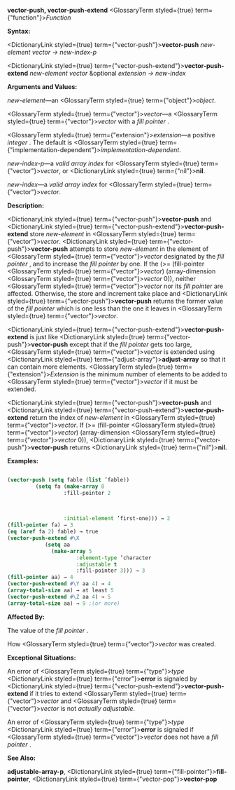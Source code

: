 **vector-push, vector-push-extend** <GlossaryTerm styled={true} term={"function"}><i>Function</i></GlossaryTerm> 



**Syntax:** 



<DictionaryLink styled={true} term={"vector-push"}><b>vector-push</b></DictionaryLink> *new-element vector → new-index-p* 



<DictionaryLink styled={true} term={"vector-push-extend"}><b>vector-push-extend</b></DictionaryLink> *new-element vector* &amp;optional *extension → new-index* 



**Arguments and Values:** 



*new-element*—an <GlossaryTerm styled={true} term={"object"}><i>object</i></GlossaryTerm>. 



<GlossaryTerm styled={true} term={"vector"}><i>vector</i></GlossaryTerm>—a <GlossaryTerm styled={true} term={"vector"}><i>vector</i></GlossaryTerm> with a *fill pointer* . 



<GlossaryTerm styled={true} term={"extension"}><i>extension</i></GlossaryTerm>—a positive *integer* . The default is <GlossaryTerm styled={true} term={"implementation-dependent"}><i>implementation-dependent</i></GlossaryTerm>. 



*new-index-p*—a *valid array index* for <GlossaryTerm styled={true} term={"vector"}><i>vector</i></GlossaryTerm>, or <DictionaryLink styled={true} term={"nil"}><b>nil</b></DictionaryLink>. 



*new-index*—a *valid array index* for <GlossaryTerm styled={true} term={"vector"}><i>vector</i></GlossaryTerm>. 



**Description:** 



<DictionaryLink styled={true} term={"vector-push"}><b>vector-push</b></DictionaryLink> and <DictionaryLink styled={true} term={"vector-push-extend"}><b>vector-push-extend</b></DictionaryLink> store *new-element* in <GlossaryTerm styled={true} term={"vector"}><i>vector</i></GlossaryTerm>. <DictionaryLink styled={true} term={"vector-push"}><b>vector-push</b></DictionaryLink> attempts to store *new-element* in the element of <GlossaryTerm styled={true} term={"vector"}><i>vector</i></GlossaryTerm> designated by the *fill pointer* , and to increase the *fill pointer* by one. If the (&gt;= (fill-pointer <GlossaryTerm styled={true} term={"vector"}><i>vector</i></GlossaryTerm>) (array-dimension <GlossaryTerm styled={true} term={"vector"}><i>vector</i></GlossaryTerm> 0)), neither <GlossaryTerm styled={true} term={"vector"}><i>vector</i></GlossaryTerm> nor its *fill pointer* are affected. Otherwise, the store and increment take place and <DictionaryLink styled={true} term={"vector-push"}><b>vector-push</b></DictionaryLink> returns the former value of the *fill pointer* which is one less than the one it leaves in <GlossaryTerm styled={true} term={"vector"}><i>vector</i></GlossaryTerm>. 



<DictionaryLink styled={true} term={"vector-push-extend"}><b>vector-push-extend</b></DictionaryLink> is just like <DictionaryLink styled={true} term={"vector-push"}><b>vector-push</b></DictionaryLink> except that if the *fill pointer* gets too large, <GlossaryTerm styled={true} term={"vector"}><i>vector</i></GlossaryTerm> is extended using <DictionaryLink styled={true} term={"adjust-array"}><b>adjust-array</b></DictionaryLink> so that it can contain more elements. <GlossaryTerm styled={true} term={"extension"}><i>Extension</i></GlossaryTerm> is the minimum number of elements to be added to <GlossaryTerm styled={true} term={"vector"}><i>vector</i></GlossaryTerm> if it must be extended. 



<DictionaryLink styled={true} term={"vector-push"}><b>vector-push</b></DictionaryLink> and <DictionaryLink styled={true} term={"vector-push-extend"}><b>vector-push-extend</b></DictionaryLink> return the index of *new-element* in <GlossaryTerm styled={true} term={"vector"}><i>vector</i></GlossaryTerm>. If (&gt;= (fill-pointer <GlossaryTerm styled={true} term={"vector"}><i>vector</i></GlossaryTerm>) (array-dimension <GlossaryTerm styled={true} term={"vector"}><i>vector</i></GlossaryTerm> 0)), <DictionaryLink styled={true} term={"vector-push"}><b>vector-push</b></DictionaryLink> returns <DictionaryLink styled={true} term={"nil"}><b>nil</b></DictionaryLink>. 



**Examples:**
```lisp

(vector-push (setq fable (list ’fable)) 
	     (setq fa (make-array 8 
				  :fill-pointer 2 

				  
				  
				  :initial-element ’first-one))) → 2 
(fill-pointer fa) → 3 
(eq (aref fa 2) fable) → true 
(vector-push-extend #\X 
		    (setq aa 
			  (make-array 5 
				      :element-type ’character 
				      :adjustable t 
				      :fill-pointer 3))) → 3 
(fill-pointer aa) → 4 
(vector-push-extend #\Y aa 4) → 4 
(array-total-size aa) → at least 5 
(vector-push-extend #\Z aa 4) → 5 
(array-total-size aa) → 9 ;(or more) 

```
**Affected By:** 



The value of the *fill pointer* . 



How <GlossaryTerm styled={true} term={"vector"}><i>vector</i></GlossaryTerm> was created. 



**Exceptional Situations:** 



An error of <GlossaryTerm styled={true} term={"type"}><i>type</i></GlossaryTerm> <DictionaryLink styled={true} term={"error"}><b>error</b></DictionaryLink> is signaled by <DictionaryLink styled={true} term={"vector-push-extend"}><b>vector-push-extend</b></DictionaryLink> if it tries to extend <GlossaryTerm styled={true} term={"vector"}><i>vector</i></GlossaryTerm> and <GlossaryTerm styled={true} term={"vector"}><i>vector</i></GlossaryTerm> is not *actually adjustable*. 



An error of <GlossaryTerm styled={true} term={"type"}><i>type</i></GlossaryTerm> <DictionaryLink styled={true} term={"error"}><b>error</b></DictionaryLink> is signaled if <GlossaryTerm styled={true} term={"vector"}><i>vector</i></GlossaryTerm> does not have a *fill pointer* . 



**See Also:** 



**adjustable-array-p**, <DictionaryLink styled={true} term={"fill-pointer"}><b>fill-pointer</b></DictionaryLink>, <DictionaryLink styled={true} term={"vector-pop"}><b>vector-pop</b></DictionaryLink> 



